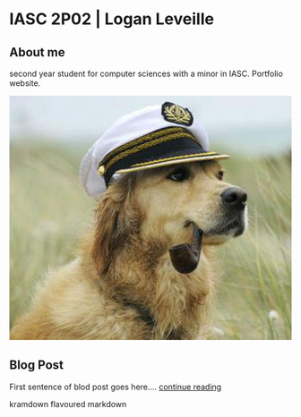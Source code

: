 # IASC 2P02 | Logan Leveille


## About me 

second year student for computer sciences with a minor in IASC. Portfolio website.

![](imagez/dog.jpeg)

## Blog Post

First sentence of blod post goes here.... [continue reading](blog)

kramdown flavoured markdown


